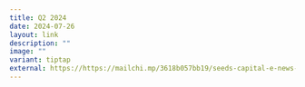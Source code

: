 ```yaml
---
title: Q2 2024
date: 2024-07-26
layout: link
description: ""
image: ""
variant: tiptap
external: https://https://mailchi.mp/3618b057bb19/seeds-capital-e-news-discover-the-latest-highlights-in-the-deep-tech-space-10328990
---
```

